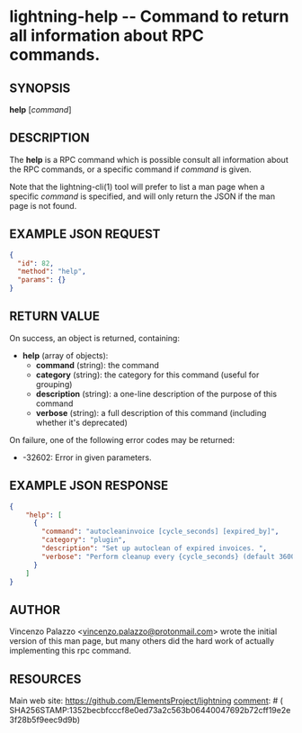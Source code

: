 lightning-help -- Command to return all information about RPC commands.
=======================================================================

SYNOPSIS
--------

**help** [*command*]

DESCRIPTION
-----------

The **help** is a RPC command which is possible consult all information about the RPC commands, or a specific command if *command* is given.

Note that the lightning-cli(1) tool will prefer to list a man page when a
specific *command* is specified, and will only return the JSON if the man
page is not found.

EXAMPLE JSON REQUEST
--------------------
```json
{
  "id": 82,
  "method": "help",
  "params": {}
}
```

RETURN VALUE
------------

[comment]: # (GENERATE-FROM-SCHEMA-START)
On success, an object is returned, containing:
- **help** (array of objects):
  - **command** (string): the command
  - **category** (string): the category for this command (useful for grouping)
  - **description** (string): a one-line description of the purpose of this command
  - **verbose** (string): a full description of this command (including whether it's deprecated)

[comment]: # (GENERATE-FROM-SCHEMA-END)

On failure, one of the following error codes may be returned:

- -32602: Error in given parameters.

EXAMPLE JSON RESPONSE
---------------------

```json
{
    "help": [
      {
        "command": "autocleaninvoice [cycle_seconds] [expired_by]",
        "category": "plugin",
        "description": "Set up autoclean of expired invoices. ",
        "verbose": "Perform cleanup every {cycle_seconds} (default 3600), or disable autoclean if 0. Clean up expired invoices that have expired for {expired_by} seconds (default 86400). "
      }
    ]
}
```

AUTHOR
------

Vincenzo Palazzo <<vincenzo.palazzo@protonmail.com>> wrote the initial version of this man page, but many others did the hard work of actually implementing this rpc command.

RESOURCES
---------

Main web site: <https://github.com/ElementsProject/lightning>
[comment]: # ( SHA256STAMP:1352becbfcccf8e0ed73a2c563b06440047692b72cff19e2e3f28b5f9eec9d9b)
